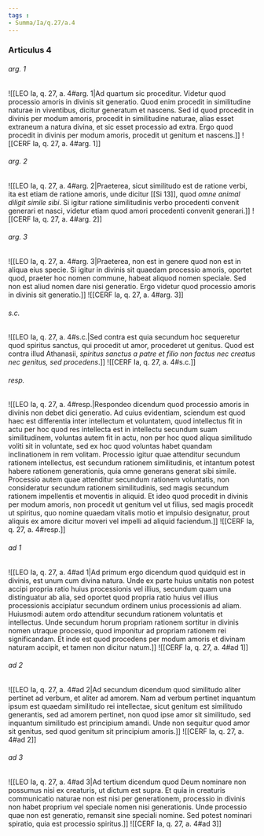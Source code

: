 ```yaml
---
tags : 
- Summa/Ia/q.27/a.4
---
```


### Articulus 4

###### arg. 1
![[LEO Ia, q. 27, a. 4#arg. 1|Ad quartum sic proceditur. Videtur quod processio amoris in divinis sit generatio. Quod enim procedit in similitudine naturae in viventibus, dicitur generatum et nascens. Sed id quod procedit in divinis per modum amoris, procedit in similitudine naturae, alias esset extraneum a natura divina, et sic esset processio ad extra. Ergo quod procedit in divinis per modum amoris, procedit ut genitum et nascens.]]
![[CERF Ia, q. 27, a. 4#arg. 1]]

###### arg. 2
![[LEO Ia, q. 27, a. 4#arg. 2|Praeterea, sicut similitudo est de ratione verbi, ita est etiam de ratione amoris, unde dicitur [[Si 13]], quod *omne animal diligit simile sibi*. Si igitur ratione similitudinis verbo procedenti convenit generari et nasci, videtur etiam quod amori procedenti convenit generari.]]
![[CERF Ia, q. 27, a. 4#arg. 2]]

###### arg. 3
![[LEO Ia, q. 27, a. 4#arg. 3|Praeterea, non est in genere quod non est in aliqua eius specie. Si igitur in divinis sit quaedam processio amoris, oportet quod, praeter hoc nomen commune, habeat aliquod nomen speciale. Sed non est aliud nomen dare nisi generatio. Ergo videtur quod processio amoris in divinis sit generatio.]]
![[CERF Ia, q. 27, a. 4#arg. 3]]

###### s.c.
![[LEO Ia, q. 27, a. 4#s.c.|Sed contra est quia secundum hoc sequeretur quod spiritus sanctus, qui procedit ut amor, procederet ut genitus. Quod est contra illud Athanasii, *spiritus sanctus a patre et filio non factus nec creatus nec genitus, sed procedens*.]]
![[CERF Ia, q. 27, a. 4#s.c.]]

###### resp.
![[LEO Ia, q. 27, a. 4#resp.|Respondeo dicendum quod processio amoris in divinis non debet dici generatio. Ad cuius evidentiam, sciendum est quod haec est differentia inter intellectum et voluntatem, quod intellectus fit in actu per hoc quod res intellecta est in intellectu secundum suam similitudinem, voluntas autem fit in actu, non per hoc quod aliqua similitudo voliti sit in voluntate, sed ex hoc quod voluntas habet quandam inclinationem in rem volitam. Processio igitur quae attenditur secundum rationem intellectus, est secundum rationem similitudinis, et intantum potest habere rationem generationis, quia omne generans generat sibi simile. Processio autem quae attenditur secundum rationem voluntatis, non consideratur secundum rationem similitudinis, sed magis secundum rationem impellentis et moventis in aliquid. Et ideo quod procedit in divinis per modum amoris, non procedit ut genitum vel ut filius, sed magis procedit ut spiritus, quo nomine quaedam vitalis motio et impulsio designatur, prout aliquis ex amore dicitur moveri vel impelli ad aliquid faciendum.]]
![[CERF Ia, q. 27, a. 4#resp.]]

###### ad 1
![[LEO Ia, q. 27, a. 4#ad 1|Ad primum ergo dicendum quod quidquid est in divinis, est unum cum divina natura. Unde ex parte huius unitatis non potest accipi propria ratio huius processionis vel illius, secundum quam una distinguatur ab alia, sed oportet quod propria ratio huius vel illius processionis accipiatur secundum ordinem unius processionis ad aliam. Huiusmodi autem ordo attenditur secundum rationem voluntatis et intellectus. Unde secundum horum propriam rationem sortitur in divinis nomen utraque processio, quod imponitur ad propriam rationem rei significandam. Et inde est quod procedens per modum amoris et divinam naturam accipit, et tamen non dicitur natum.]]
![[CERF Ia, q. 27, a. 4#ad 1]]

###### ad 2
![[LEO Ia, q. 27, a. 4#ad 2|Ad secundum dicendum quod similitudo aliter pertinet ad verbum, et aliter ad amorem. Nam ad verbum pertinet inquantum ipsum est quaedam similitudo rei intellectae, sicut genitum est similitudo generantis, sed ad amorem pertinet, non quod ipse amor sit similitudo, sed inquantum similitudo est principium amandi. Unde non sequitur quod amor sit genitus, sed quod genitum sit principium amoris.]]
![[CERF Ia, q. 27, a. 4#ad 2]]

###### ad 3
![[LEO Ia, q. 27, a. 4#ad 3|Ad tertium dicendum quod Deum nominare non possumus nisi ex creaturis, ut dictum est supra. Et quia in creaturis communicatio naturae non est nisi per generationem, processio in divinis non habet proprium vel speciale nomen nisi generationis. Unde processio quae non est generatio, remansit sine speciali nomine. Sed potest nominari spiratio, quia est processio spiritus.]]
![[CERF Ia, q. 27, a. 4#ad 3]]

